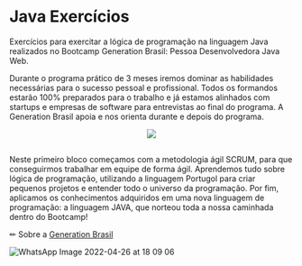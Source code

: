 # Java Exercícios
Exercícios para exercitar a lógica de programação na linguagem Java realizados no Bootcamp Generation Brasil: Pessoa Desenvolvedora Java Web. 

Durante o programa prático de 3 meses iremos dominar as habilidades necessárias para o sucesso pessoal e profissional. Todos os formandos estarão 100% preparados para o trabalho e já estamos alinhados com startups e empresas de software para entrevistas ao final do programa. A Generation Brasil apoia e nos orienta durante e depois do programa.


<div align="center"> 
 <img src="https://user-images.githubusercontent.com/86428389/165376964-ab642240-1f40-4c87-9d45-6c6d2eee1a5b.png">
</div> 

##
Neste primeiro bloco começamos com a metodologia ágil SCRUM, para que conseguirmos trabalhar em equipe de forma ágil. Aprendemos tudo sobre lógica de programação, utilizando a linguagem Portugol para criar pequenos projetos e entender todo o universo da programação. Por fim, aplicamos os conhecimentos adquiridos em uma nova linguagem de programação: a linguagem JAVA, que norteou toda a nossa caminhada dentro do Bootcamp!

✏ Sobre a [Generation Brasil](https://brazil.generation.org/)


![WhatsApp Image 2022-04-26 at 18 09 06](https://user-images.githubusercontent.com/86428389/165392857-4bbd868e-54c5-42b2-8ded-61cc074d6c5b.jpeg)
